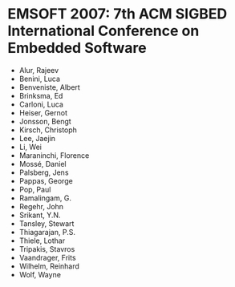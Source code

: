 # EMSOFT 2007: 7th ACM SIGBED International Conference on Embedded Software
* Alur, Rajeev
* Benini, Luca
* Benveniste, Albert
* Brinksma, Ed
* Carloni, Luca
* Heiser, Gernot
* Jonsson, Bengt
* Kirsch, Christoph
* Lee, Jaejin
* Li, Wei
* Maraninchi, Florence
* Mossé, Daniel
* Palsberg, Jens
* Pappas, George
* Pop, Paul
* Ramalingam, G.
* Regehr, John
* Srikant, Y.N.
* Tansley, Stewart
* Thiagarajan, P.S.
* Thiele, Lothar
* Tripakis, Stavros
* Vaandrager, Frits
* Wilhelm, Reinhard
* Wolf, Wayne
